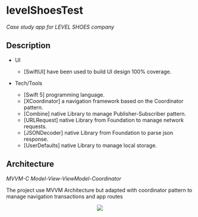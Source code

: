 # levelShoesTest

*Case study app for LEVEL SHOES company*

## Description

* UI 
  * [SwiftUI] have been used to build UI design 100% coverage.

* Tech/Tools 
  * [Swift 5] programming language.
  * [XCoordinator] a navigation framework based on the Coordinator pattern.
  * [Combine] native Library to manage Publisher-Subscriber pattern.
  * [URLRequest] native Library from Foundation to manage network requests.
  * [JSONDecoder] native Library from Foundation to parse json response.
  * [UserDefaults] native Library to manage local storage.

## Architecture
  *MVVM-C Model-View-ViewModel-Coordinator*
  
  The project use MVVM Architecture but adapted with coordinator pattern to manage navigation transactions and app routes
  <p align="center">
  <img src="https://quickbirdstudios.com/files/xcoordinator/mvvmc.png">
  </p>
